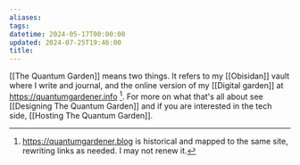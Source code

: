 ```yaml
---
aliases: 
tags: 
datetime: 2024-05-17T00:00:00
updated: 2024-07-25T19:46:00
title: 
---
```

[[The Quantum Garden]] means two things. It refers to my [[Obisidan]] vault where I write and journal, and the online version of my [[Digital garden]] at https://quantumgardener.info [^1]. For more on what that's all about see [[Designing The Quantum Garden]] and if you are interested in the tech side, [[Hosting The Quantum Garden]].

[^1]: https://quantumgardener.blog is historical and mapped to the same site, rewriting links as needed. I may not renew it.